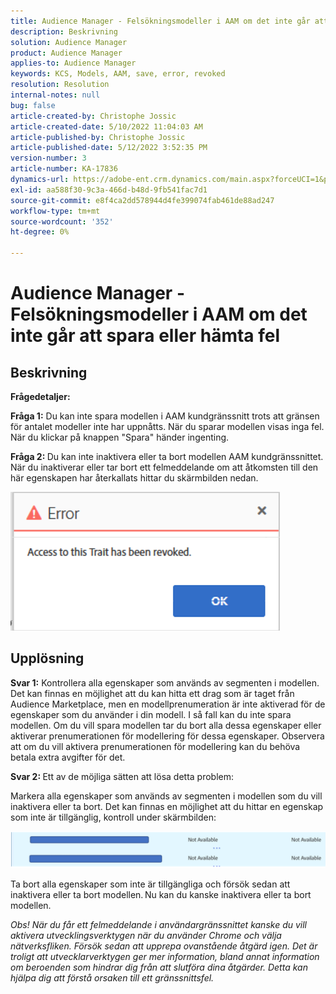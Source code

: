 ```yaml
---
title: Audience Manager - Felsökningsmodeller i AAM om det inte går att spara eller hämta fel
description: Beskrivning
solution: Audience Manager
product: Audience Manager
applies-to: Audience Manager
keywords: KCS, Models, AAM, save, error, revoked
resolution: Resolution
internal-notes: null
bug: false
article-created-by: Christophe Jossic
article-created-date: 5/10/2022 11:04:03 AM
article-published-by: Christophe Jossic
article-published-date: 5/12/2022 3:52:35 PM
version-number: 3
article-number: KA-17836
dynamics-url: https://adobe-ent.crm.dynamics.com/main.aspx?forceUCI=1&pagetype=entityrecord&etn=knowledgearticle&id=2d000de3-50d0-ec11-a7b5-00224809c101
exl-id: aa588f30-9c3a-466d-b48d-9fb541fac7d1
source-git-commit: e8f4ca2dd578944d4fe399074fab461de88ad247
workflow-type: tm+mt
source-wordcount: '352'
ht-degree: 0%

---
```


# Audience Manager - Felsökningsmodeller i AAM om det inte går att spara eller hämta fel

## Beskrivning


<b>Frågedetaljer: </b>



<b>Fråga 1:</b> Du kan inte spara modellen i AAM kundgränssnitt trots att gränsen för antalet modeller inte har uppnåtts. När du sparar modellen visas inga fel. När du klickar på knappen &quot;Spara&quot; händer ingenting.



<b>Fråga 2: </b>Du kan inte inaktivera eller ta bort modellen AAM kundgränssnittet. När du inaktiverar eller tar bort ett felmeddelande om att åtkomsten till den här egenskapen har återkallats hittar du skärmbilden nedan.





![](assets/___31000de3-50d0-ec11-a7b5-00224809c101___.png)


## Upplösning


<b>Svar 1:</b> Kontrollera alla egenskaper som används av segmenten i modellen. Det kan finnas en möjlighet att du kan hitta ett drag som är taget från Audience Marketplace, men en modellprenumeration är inte aktiverad för de egenskaper som du använder i din modell. I så fall kan du inte spara modellen. Om du vill spara modellen tar du bort alla dessa egenskaper eller aktiverar prenumerationen för modellering för dessa egenskaper. Observera att om du vill aktivera prenumerationen för modellering kan du behöva betala extra avgifter för det.



<b>Svar 2: </b>Ett av de möjliga sätten att lösa detta problem:

Markera alla egenskaper som används av segmenten i modellen som du vill inaktivera eller ta bort. Det kan finnas en möjlighet att du hittar en egenskap som inte är tillgänglig, kontroll under skärmbilden:



![](assets/6ce5c786-9e7b-ec11-8d21-0022480aace4.png)

Ta bort alla egenskaper som inte är tillgängliga och försök sedan att inaktivera eller ta bort modellen. Nu kan du kanske inaktivera eller ta bort modellen.





*Obs! När du får ett felmeddelande i användargränssnittet kanske du vill aktivera utvecklingsverktygen när du använder Chrome och välja nätverksfliken. Försök sedan att upprepa ovanstående åtgärd igen. Det är troligt att utvecklarverktygen ger mer information, bland annat information om beroenden som hindrar dig från att slutföra dina åtgärder. Detta kan hjälpa dig att förstå orsaken till ett gränssnittsfel.*
